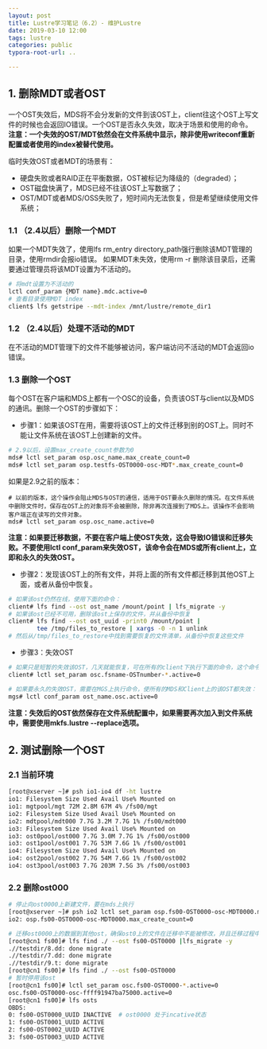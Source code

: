 ```yaml
---
layout: post
title: Lustre学习笔记（6.2）- 维护Lustre
date: 2019-03-10 12:00
tags: lustre 
categories: public
typora-root-url: ..

---
```



## 1. 删除MDT或者OST

一个OST失效后，MDS将不会分发新的文件到该OST上，client往这个OST上写文件的时候也会返回IO错误。一个OST是否永久失效，取决于场景和使用的命令。**注意：一个失效的OST/MDT依然会在文件系统中显示，除非使用writeconf重新配置或者使用的index被替代使用。**

临时失效OST或者MDT的场景有：
- 硬盘失败或者RAID正在平衡数据，OST被标记为降级的（degraded）；
- OST磁盘快满了，MDS已经不往该OST上写数据了；
- OST/MDT或者MDS/OSS失败了，短时间内无法恢复，但是希望继续使用文件系统；

### 1.1 （2.4以后）删除一个MDT

如果一个MDT失效了，使用lfs rm_entry directory_path强行删除该MDT管理的目录，使用rmdir会报io错误。
如果MDT未失效，使用rm -r 删除该目录后，还需要通过管理员将该MDT设置为不活动的。

```bash
# 将mdt设置为不活动的
lctl conf_param {MDT name}.mdc.active=0
# 查看目录使用MDT index
client$ lfs getstripe --mdt-index /mnt/lustre/remote_dir1
```

### 1.2 （2.4以后）处理不活动的MDT

在不活动的MDT管理下的文件不能够被访问，客户端访问不活动的MDT会返回io错误。

### 1.3 删除一个OST

每个OST在客户端和MDS上都有一个OSC的设备，负责该OST与client以及MDS的通讯。删除一个OST的步骤如下：

- 步骤1：如果该OST在用，需要将该OST上的文件迁移到别的OST上。同时不能让文件系统在该OST上创建新的文件。

```bash
# 2.9以后，设置max_create_count参数为0
mds# lctl set_param osp.osc_name.max_create_count=0
mds# lctl set_param osp.testfs-OST0000-osc-MDT*.max_create_count=0
```

如果是2.9之前的版本：

```
# 以前的版本，这个操作会阻止MDS与OST的通信，适用于OST要永久删除的情况。在文件系统中删除文件时，保存在OST上的对象将不会被删除，除非再次连接到了MDS上。该操作不会影响客户端正在读写的文件对象。
mds# lctl set_param osp.osc_name.active=0

```

**注意：如果要迁移数据，不要在客户端上使OST失效，这会导致IO错误和迁移失败。不要使用lctl conf_param来失效OST，该命令会在MDS或所有client上，立即和永久的失效OST。**

- 步骤2：发现该OST上的所有文件，并将上面的所有文件都迁移到其他OST上面，或者从备份中恢复。

```bash
# 如果该ost仍然在线，使用下面的命令：
client# lfs find --ost ost_name /mount/point | lfs_migrate -y
# 如果该ost已经不可用，删除该ost上保存的文件，并从备份中恢复
client# lfs find --ost ost_uuid -print0 /mount/point |
        tee /tmp/files_to_restore | xargs -0 -n 1 unlink
# 然后从/tmp/files_to_restore中找到需要恢复的文件清单，从备份中恢复这些文件
```

- 步骤3：失效OST

```bash
# 如果只是短暂的失效该OST，几天就能恢复，可在所有的client下执行下面的命令，这个命令是一个临时命令，重mount或者reboot就会重置：
client# lctl set_param osc.fsname-OSTnumber-*.active=0

# 如果要永久的失效OST，需要在MGS上执行命令，使所有的MDS和Client上的该OST都失效：
mgs# lctl conf_param ost_name.osc.active=0
```

**注意：失效后的OST依然保存在文件系统配置中，如果需要再次加入到文件系统中，需要使用mkfs.lustre --replace选项。**



## 2. 测试删除一个OST

### 2.1 当前环境

```bash
[root@xserver ~]# psh io1-io4 df -ht lustre
io1: Filesystem Size Used Avail Use% Mounted on
io1: mgtpool/mgt 72M 2.8M 67M 4% /fs00/mgt
io2: Filesystem Size Used Avail Use% Mounted on
io2: mdtpool/mdt000 7.7G 3.2M 7.7G 1% /fs00/mdt000
io3: Filesystem Size Used Avail Use% Mounted on
io3: ost0pool/ost000 7.7G 3.0M 7.7G 1% /fs00/ost000
io3: ost1pool/ost001 7.7G 53M 7.6G 1% /fs00/ost001
io4: Filesystem Size Used Avail Use% Mounted on
io4: ost2pool/ost002 7.7G 54M 7.6G 1% /fs00/ost002
io4: ost3pool/ost003 7.7G 203M 7.5G 3% /fs00/ost003
```

### 2.2 删除ost000

```bash
# 停止向ost0000上新建文件，要在mds上执行
[root@xserver ~]# psh io2 lctl set_param osp.fs00-OST0000-osc-MDT0000.max_create_count=0
io2: osp.fs00-OST0000-osc-MDT0000.max_create_count=0

# 迁移ost0000上的数据到其他ost，确保ost0上的文件在迁移中不能被修改，并且迁移过程中不能使用ctl-c终止。
[root@cn1 fs00]# lfs find ./ --ost fs00-OST0000 |lfs_migrate -y 
.//testdir/8.dd: done migrate
.//testdir/7.dd: done migrate
.//testdir/9.t: done migrate
[root@cn1 fs00]# lfs find ./ --ost fs00-OST0000 
# 暂时停用该ost
[root@cn1 fs00]# lctl set_param osc.fs00-OST0000-*.active=0
osc.fs00-OST0000-osc-ffff91947ba75000.active=0
[root@cn1 fs00]# lfs osts
OBDS:
0: fs00-OST0000_UUID INACTIVE  # ost0000 处于incative状态
1: fs00-OST0001_UUID ACTIVE
2: fs00-OST0002_UUID ACTIVE
3: fs00-OST0003_UUID ACTIVE
```